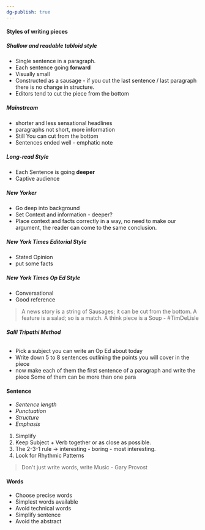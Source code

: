 ```yaml
---
dg-publish: true
---
```

#### Styles of writing pieces
##### Shallow and readable tabloid style 
- Single sentence in a paragraph. 
- Each sentence going **forward**
- Visually small 
- Constructed as a sausage - if you cut the last sentence / last paragraph there is no change in structure. 
- Editors tend to cut the piece from the bottom
##### Mainstream
- shorter and less sensational headlines
- paragraphs not short, more information
- Still You can cut from the bottom
- Sentences ended well - emphatic note
##### Long-read Style  
- Each Sentence is going **deeper** 
- Captive audience 
##### New Yorker
- Go deep into background 
- Set Context and information - deeper? 
- Place context and facts correctly in a way, no need to make our argument, the reader can come to the same conclusion. 
##### New York Times Editorial Style
- Stated Opinion 
- put some facts
##### New York Times Op Ed Style
- Conversational 
- Good reference 

> A news story is  a string of Sausages; it can be cut from the bottom. A feature is a salad; so is a match. A think piece is a Soup - #TimDeLisle  


###### **Salil Tripathi Method**
- Pick a subject you can write an Op Ed about today 
- Write down 5 to 8 sentences outlining the points you will cover in the piece 
- now make each of them the first sentence of a paragraph and write the piece 
Some of them can be more than one para
#### Sentence 
- *Sentence length*
- *Punctuation*
- *Structure*
- *Emphasis*

1. Simplify
2. Keep Subject + Verb together or as close as possible. 
3. The 2-3-1 rule -> interesting - boring - most interesting.
4. Look for Rhythmic Patterns 

> Don't just write words, write Music - Gary Provost 

#### Words
- Choose precise words
- Simplest words available 
- Avoid technical words 
- Simplify sentence 
- Avoid the abstract